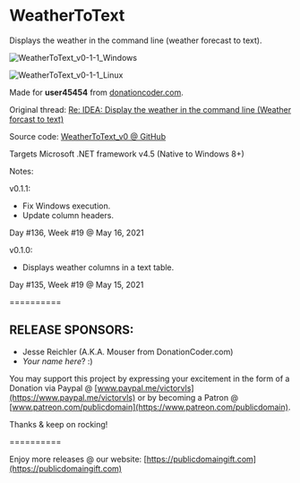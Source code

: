 # WeatherToText
Displays the weather in the command line (weather forecast to text).

![WeatherToText_v0-1-1_Windows](https://user-images.githubusercontent.com/54631779/118387441-957f7680-b5ec-11eb-856e-8297ea506c7e.png)

![WeatherToText_v0-1-1_Linux](https://user-images.githubusercontent.com/54631779/118387446-9912fd80-b5ec-11eb-80e1-ca0512ef272b.png)

Made for **user45454** from [donationcoder.com](https://www.donationcoder.com).

Original thread: [Re: IDEA: Display the weather in the command line (Weather forcast to text)](https://www.donationcoder.com/forum/index.php?topic=51394.0)

Source code: [WeatherToText_v0 @ GitHub](https://github.com/publicdomain/weather-to-text)

Targets Microsoft .NET framework v4.5 (Native to Windows 8+)

Notes:

v0.1.1:
- Fix Windows execution.
- Update column headers.

Day #136, Week #19 @ May 16, 2021

v0.1.0:
- Displays weather columns in a text table.

Day #135, Week #19 @ May 15, 2021

==========

## RELEASE SPONSORS:

* Jesse Reichler (A.K.A. Mouser from DonationCoder.com)
* *Your name here*? :)

You may support this project by expressing your excitement in the form of a Donation via Paypal @ [www.paypal.me/victorvls](https://www.paypal.me/victorvls) or by becoming a Patron @ [www.patreon.com/publicdomain](https://www.patreon.com/publicdomain).

Thanks & keep on rocking!

==========

Enjoy more releases @ our website: [https://publicdomaingift.com](https://publicdomaingift.com)
